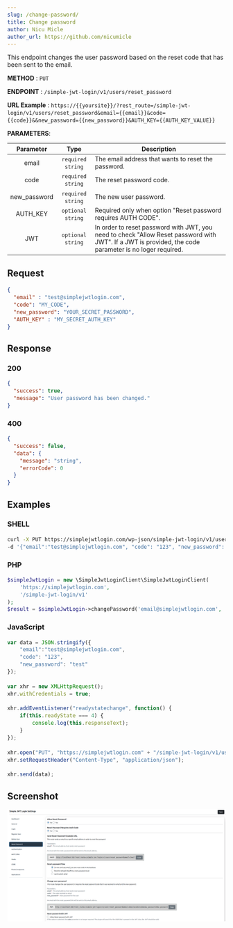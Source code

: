 ```yaml
---
slug: /change-password/
title: Change password
author: Nicu Micle
author_url: https://github.com/nicumicle
---
```


This endpoint changes the user password based on the reset code that has been sent to the email.

**METHOD** : `PUT`

**ENDPOINT** : `/simple-jwt-login/v1/users/reset_password`

**URL Example** : `https://{{yoursite}}/?rest_route=/simple-jwt-login/v1/users/reset_password&email={{email}}&code={{code}}&&new_password={{new_password}}&AUTH_KEY={{AUTH_KEY_VALUE}}`

**PARAMETERS**:

| Parameter       |   Type           |   Description|
| :-------------: | :--------------: | ------------ |
| email | `required` `string` |  The email address that wants to reset the password. |
| code  | `required` `string` |  The reset password code. |
| new_password |  `required` `string` |  The new user password. |
| AUTH_KEY | `optional` `string` | Required only when option "Reset password requires AUTH CODE". |
| JWT | `optional` `string` | In order to reset password with JWT, you need to check "Allow Reset password with JWT". If a JWT is provided, the code parameter is no loger required.|

## Request

```json
{
  "email" : "test@simplejwtlogin.com",
  "code": "MY_CODE",
  "new_password": "YOUR_SECRET_PASSWORD",
  "AUTH_KEY" : "MY_SECRET_AUTH_KEY"
}
```

## Response

### 200

```json
{
  "success": true,
  "message": "User password has been changed."
}
```

### 400

```json
{
  "success": false,
  "data": {
    "message": "string",
    "errorCode": 0
  }
}
```

## Examples 

### SHELL

```bash
curl -X PUT https://simplejwtlogin.com/wp-json/simple-jwt-login/v1/users/reset_password \
-d '{"email":"test@simplejwtlogin.com", "code": "123", "new_password": "test"}'
```

### PHP

```php
$simpleJwtLogin = new \SimpleJwtLoginClient\SimpleJwtLoginClient(
    'https://simplejwtlogin.com',
    '/simple-jwt-login/v1'
);
$result = $simpleJwtLogin->changePassword('email@simplejwtlogin.com', 'new password', 'code', null, 'AUTH CODE');
```

### JavaScript

```js
var data = JSON.stringify({
    "email":"test@simplejwtlogin.com",
    "code": "123",
    "new_password": "test"
});

var xhr = new XMLHttpRequest();
xhr.withCredentials = true;

xhr.addEventListener("readystatechange", function() {
    if(this.readyState === 4) {
        console.log(this.responseText);
    }
});

xhr.open("PUT", "https://simplejwtlogin.com" + "/simple-jwt-login/v1/users/reset_password");
xhr.setRequestHeader("Content-Type", "application/json");

xhr.send(data);
```

## Screenshot

![](https://github.com/nicumicle/simple-jwt-login/blob/master/wordpress.org/assets/screenshot-6.png?raw=true)



